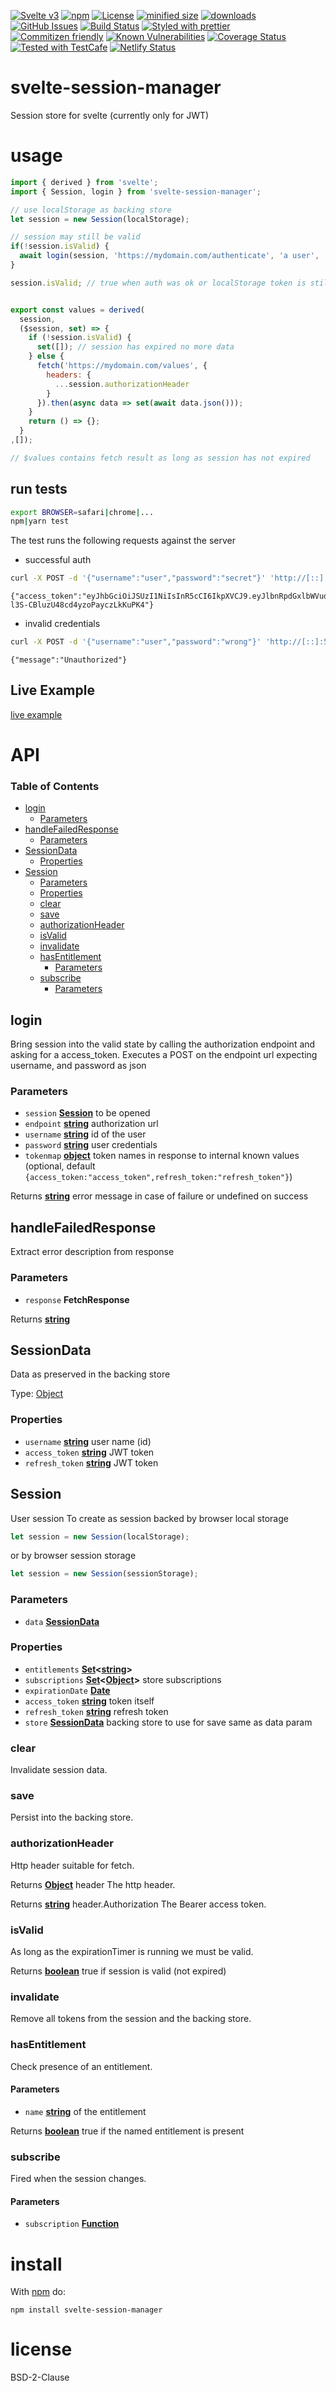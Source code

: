 [![Svelte v3](https://img.shields.io/badge/svelte-v3-orange.svg)](https://svelte.dev)
[![npm](https://img.shields.io/npm/v/svelte-session-manager.svg)](https://www.npmjs.com/package/svelte-session-manager)
[![License](https://img.shields.io/badge/License-BSD%203--Clause-blue.svg)](https://opensource.org/licenses/BSD-3-Clause)
[![minified size](https://badgen.net/bundlephobia/min/svelte-session-manager)](https://bundlephobia.com/result?p=svelte-session-manager)
[![downloads](http://img.shields.io/npm/dm/svelte-session-manager.svg?style=flat-square)](https://npmjs.org/package/svelte-session-manager)
[![GitHub Issues](https://img.shields.io/github/issues/arlac77/svelte-session-manager.svg?style=flat-square)](https://github.com/arlac77/svelte-session-manager/issues)
[![Build Status](https://img.shields.io/endpoint.svg?url=https%3A%2F%2Factions-badge.atrox.dev%2Farlac77%2Fsvelte-session-manager%2Fbadge&style=flat)](https://actions-badge.atrox.dev/arlac77/svelte-session-manager/goto)
[![Styled with prettier](https://img.shields.io/badge/styled_with-prettier-ff69b4.svg)](https://github.com/prettier/prettier)
[![Commitizen friendly](https://img.shields.io/badge/commitizen-friendly-brightgreen.svg)](http://commitizen.github.io/cz-cli/)
[![Known Vulnerabilities](https://snyk.io/test/github/arlac77/svelte-session-manager/badge.svg)](https://snyk.io/test/github/arlac77/svelte-session-manager)
[![Coverage Status](https://coveralls.io/repos/arlac77/svelte-session-manager/badge.svg)](https://coveralls.io/github/arlac77/svelte-session-manager)
[![Tested with TestCafe](https://img.shields.io/badge/tested%20with-TestCafe-2fa4cf.svg)](https://github.com/DevExpress/testcafe)
[![Netlify Status](https://api.netlify.com/api/v1/badges/57021a61-08a4-441d-a216-31d0167fff02/deploy-status)](https://app.netlify.com/sites/svelte-session-manager/deploys)

# svelte-session-manager

Session store for svelte (currently only for JWT)

# usage

```js
import { derived } from 'svelte';
import { Session, login } from 'svelte-session-manager';

// use localStorage as backing store
let session = new Session(localStorage);

// session may still be valid
if(!session.isValid) {
  await login(session, 'https://mydomain.com/authenticate', 'a user', 'a secret');
}

session.isValid; // true when auth was ok or localStorage token is still valid


export const values = derived(
  session,
  ($session, set) => {
    if (!session.isValid) {
      set([]); // session has expired no more data
    } else {
      fetch('https://mydomain.com/values', {
        headers: {
          ...session.authorizationHeader
        }
      }).then(async data => set(await data.json()));
    }
    return () => {};
  }
,[]);

// $values contains fetch result as long as session has not expired
```

## run tests

```sh
export BROWSER=safari|chrome|...
npm|yarn test
```

The test runs the following requests against the server

*   successful auth

```sh
curl -X POST -d '{"username":"user","password":"secret"}' 'http://[::]:5000/api/login'
```

    {"access_token":"eyJhbGciOiJSUzI1NiIsInR5cCI6IkpXVCJ9.eyJlbnRpdGxlbWVudHMiOiJhLGIsYyIsImlhdCI6MTYwNDY2NDI0NywiZXhwIjoxNjA0NjY0MjYyfQ.qyjeoCuXO0iyYwSxM2sM02_BVhaZobRmEWam1M8Hzkx51nbsAuTR8G1rNgz1COo_KvbCU7LwZt7qnSEFB1tcwyDA1eBxwc2Wb7JxWgQ50m1IWkr2JCgY1seWRJRcwZBXiTRtiPqhzofP-l3S-CBluzU48cd4yzoPayczLkKuPK4"}

*   invalid credentials

```sh
curl -X POST -d '{"username":"user","password":"wrong"}' 'http://[::]:5000/api/login'
```

    {"message":"Unauthorized"}

## Live Example

[live example](https://svelte-session-manager.netlify.app/tests/app/)

# API

<!-- Generated by documentation.js. Update this documentation by updating the source code. -->

### Table of Contents

*   [login](#login)
    *   [Parameters](#parameters)
*   [handleFailedResponse](#handlefailedresponse)
    *   [Parameters](#parameters-1)
*   [SessionData](#sessiondata)
    *   [Properties](#properties)
*   [Session](#session)
    *   [Parameters](#parameters-2)
    *   [Properties](#properties-1)
    *   [clear](#clear)
    *   [save](#save)
    *   [authorizationHeader](#authorizationheader)
    *   [isValid](#isvalid)
    *   [invalidate](#invalidate)
    *   [hasEntitlement](#hasentitlement)
        *   [Parameters](#parameters-3)
    *   [subscribe](#subscribe)
        *   [Parameters](#parameters-4)

## login

Bring session into the valid state by calling the authorization endpoint
and asking for a access_token.
Executes a POST on the endpoint url expecting username, and password as json

### Parameters

*   `session` **[Session](#session)** to be opened
*   `endpoint` **[string](https://developer.mozilla.org/docs/Web/JavaScript/Reference/Global_Objects/String)** authorization url
*   `username` **[string](https://developer.mozilla.org/docs/Web/JavaScript/Reference/Global_Objects/String)** id of the user
*   `password` **[string](https://developer.mozilla.org/docs/Web/JavaScript/Reference/Global_Objects/String)** user credentials
*   `tokenmap` **[object](https://developer.mozilla.org/docs/Web/JavaScript/Reference/Global_Objects/Object)** token names in response to internal known values (optional, default `{access_token:"access_token",refresh_token:"refresh_token"}`)

Returns **[string](https://developer.mozilla.org/docs/Web/JavaScript/Reference/Global_Objects/String)** error message in case of failure or undefined on success

## handleFailedResponse

Extract error description from response

### Parameters

*   `response` **FetchResponse** 

Returns **[string](https://developer.mozilla.org/docs/Web/JavaScript/Reference/Global_Objects/String)** 

## SessionData

Data as preserved in the backing store

Type: [Object](https://developer.mozilla.org/docs/Web/JavaScript/Reference/Global_Objects/Object)

### Properties

*   `username` **[string](https://developer.mozilla.org/docs/Web/JavaScript/Reference/Global_Objects/String)** user name (id)
*   `access_token` **[string](https://developer.mozilla.org/docs/Web/JavaScript/Reference/Global_Objects/String)** JWT token
*   `refresh_token` **[string](https://developer.mozilla.org/docs/Web/JavaScript/Reference/Global_Objects/String)** JWT token

## Session

User session
To create as session backed by browser local storage

```js
let session = new Session(localStorage);
```

or by browser session storage

```js
let session = new Session(sessionStorage);
```

### Parameters

*   `data` **[SessionData](#sessiondata)** 

### Properties

*   `entitlements` **[Set](https://developer.mozilla.org/docs/Web/JavaScript/Reference/Global_Objects/Set)<[string](https://developer.mozilla.org/docs/Web/JavaScript/Reference/Global_Objects/String)>** 
*   `subscriptions` **[Set](https://developer.mozilla.org/docs/Web/JavaScript/Reference/Global_Objects/Set)<[Object](https://developer.mozilla.org/docs/Web/JavaScript/Reference/Global_Objects/Object)>** store subscriptions
*   `expirationDate` **[Date](https://developer.mozilla.org/docs/Web/JavaScript/Reference/Global_Objects/Date)** 
*   `access_token` **[string](https://developer.mozilla.org/docs/Web/JavaScript/Reference/Global_Objects/String)** token itself
*   `refresh_token` **[string](https://developer.mozilla.org/docs/Web/JavaScript/Reference/Global_Objects/String)** refresh token
*   `store` **[SessionData](#sessiondata)** backing store to use for save same as data param

### clear

Invalidate session data.

### save

Persist into the backing store.

### authorizationHeader

Http header suitable for fetch.

Returns **[Object](https://developer.mozilla.org/docs/Web/JavaScript/Reference/Global_Objects/Object)** header The http header.

Returns **[string](https://developer.mozilla.org/docs/Web/JavaScript/Reference/Global_Objects/String)** header.Authorization The Bearer access token.

### isValid

As long as the expirationTimer is running we must be valid.

Returns **[boolean](https://developer.mozilla.org/docs/Web/JavaScript/Reference/Global_Objects/Boolean)** true if session is valid (not expired)

### invalidate

Remove all tokens from the session and the backing store.

### hasEntitlement

Check presence of an entitlement.

#### Parameters

*   `name` **[string](https://developer.mozilla.org/docs/Web/JavaScript/Reference/Global_Objects/String)** of the entitlement

Returns **[boolean](https://developer.mozilla.org/docs/Web/JavaScript/Reference/Global_Objects/Boolean)** true if the named entitlement is present

### subscribe

Fired when the session changes.

#### Parameters

*   `subscription` **[Function](https://developer.mozilla.org/docs/Web/JavaScript/Reference/Statements/function)** 

# install

With [npm](http://npmjs.org) do:

```shell
npm install svelte-session-manager
```

# license

BSD-2-Clause
